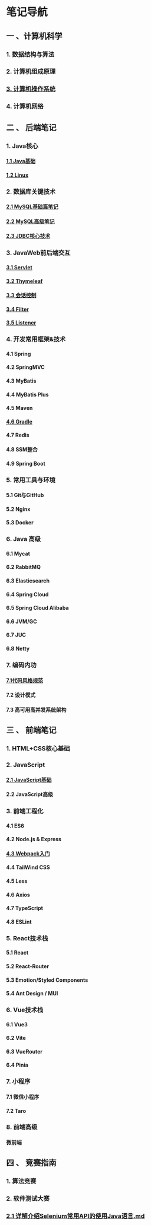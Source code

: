 # 笔记导航

## 一 、计算机科学

### 1. 数据结构与算法

### 2. 计算机组成原理

### [3. 计算机操作系统](./计算机科学/计算机操作系统/计算机操作系统理论笔记导航.md)

### 4. 计算机网络

## 二 、 后端笔记

### 1. Java核心

#### [1.1 Java基础](./Java全套/Java基础笔记/Java基础笔记导航.md)

#### [1.2 Linux](./Java全套/Linux-note/Linux笔记导航.md)

### 2. 数据库关键技术

#### [2.1 MySQL基础篇笔记](./Java全套/MySQL/MySQL基础篇笔记/index.md)

#### [2.2 MySQL高级笔记](./Java全套/MySQL/MySQL高级篇笔记/index.md)

#### [2.3 JDBC核心技术](./Java全套/JDBC核心技术/JDBC核心技术.md)

### 3. JavaWeb前后端交互

#### [3.1 Servlet](./Java全套/JavaWeb/Servlet.md)

#### [3.2 Thymeleaf](./Java全套/JavaWeb/Thymeleaf.md)

#### [3.3 会话控制](./Java全套/JavaWeb/%E4%BC%9A%E8%AF%9D%E6%8E%A7%E5%88%B6.md)

#### [3.4 Filter](./Java全套/JavaWeb/Filter.md)

#### [3.5 Listener](./Java全套/JavaWeb/Listener.md)

### 4. 开发常用框架&技术

#### 4.1 Spring

#### 4.2 SpringMVC

#### 4.3 MyBatis

#### 4.4 MyBatis Plus

#### 4.5 Maven

#### [4.6 Gradle](./Java全套/Gradle/index.md)

#### 4.7 Redis

#### 4.8 SSM整合

#### 4.9 Spring Boot

### 5. 常用工具与环境

#### 5.1 Git与GitHub

#### 5.2 Nginx

#### 5.3 Docker

### 6. Java 高级

#### 6.1 Mycat

#### 6.2 RabbitMQ

#### 6.3 Elasticsearch

#### 6.4 Spring Cloud

#### 6.5 Spring Cloud Alibaba

#### 6.6 JVM/GC

#### 6.7 JUC

#### 6.8 Netty

### 7. 编码内功

#### [7.1代码风格规范](./Java全套/编码规范/代码风格规范.md)

#### 7.2 设计模式

#### 7.3 高可用高并发系统架构

## 三 、 前端笔记

### 1. HTML+CSS核心基础

### 2. JavaScript

#### [2.1 JavaScript基础](./前端全套/JavaScript/JavaScript基础.md)

#### 2.2 JavaScript高级

### 3. 前端工程化

#### 4.1 ES6

#### 4.2 Node.js & Express

#### [4.3 Webpack入门](./前端全套/前端工程化/Webpack/Webpack入门.md)

#### 4.4 TailWind CSS

#### 4.5 Less

#### 4.6 Axios

#### 4.7 TypeScript

#### 4.8 ESLint

### 5. React技术栈

#### 5.1 React

#### 5.2 React-Router

#### 5.3 Emotion/Styled Components

#### 5.4 Ant Design / MUI

### 6. Vue技术栈

#### 6.1 Vue3

#### 6.2 Vite

#### 6.3 VueRouter

#### 6.4 Pinia

### 7. 小程序

#### 7.1 微信小程序

#### 7.2 Taro

### 8. 前端高级

#### 微前端

## 四 、 竞赛指南

### 1. 算法竞赛

### 2. 软件测试大赛

### [2.1 详解介绍Selenium常用API的使用Java语言.md](./竞赛指南/软件测试大赛/详解介绍Selenium常用API的使用Java语言.md)
